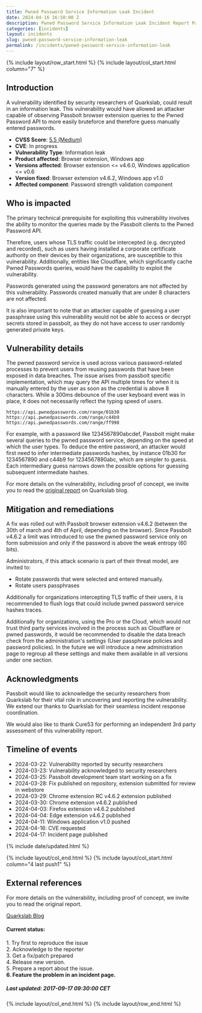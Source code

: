 ```yaml
---
title: Pwned Password Service Information Leak Incident
date: 2024-04-16 16:50:00 Z
description: Pwned Password Service Information Leak Incident Report Page
categories: [incidents]
layout: incidents
slug: pwned-password-service-information-leak
permalink: /incidents/pwned-password-service-information-leak
---
```


{% include layout/row_start.html %}
{% include layout/col_start.html column="7" %}

## Introduction

A vulnerability identified by security researchers of Quarkslab, could result in an information leak. 
This vulnerability would have allowed an attacker capable of observing Passbolt browser extension queries to the
Pwned Password API to more easily bruteforce and therefore guess manually entered passwords.

- **CVSS Score**: [5.5 (Medium)](https://nvd.nist.gov/vuln-metrics/cvss/v3-calculator?vector=AV:N/AC:H/PR:N/UI:R/S:C/C:H/I:N/A:N/E:P/RL:O/RC:C)
- **CVE**: In progress
- **Vulnerability Type**: Information leak
- **Product affected**: Browser extension, Windows app
- **Versions affected**: Browser extension <= v4.6.0, Windows application <= v0.6
- **Version fixed**: Browser extension v4.6.2, Windows app v1.0
- **Affected component**: Password strength validation component

## Who is impacted

The primary technical prerequisite for exploiting this vulnerability involves the ability to monitor the 
queries made by the Passbolt clients to the Pwned Password API.

Therefore, users whose TLS traffic could be intercepted (e.g. decrypted and recorded), such as users having 
installed a corporate certificate authority on their devices by their organizations, are susceptible to this 
vulnerability. Additionally, entities like Cloudflare, which significantly cache Pwned Passwords queries, 
would have the capability to exploit the vulnerability.

Passwords generated using the password generators are not affected by this vulnerability. Passwords created 
manually that are under 8 characters are not affected.

It is also important to note that an attacker capable of guessing a user passphrase using this vulnerability 
would not be able to access or decrypt secrets stored in passbolt, as they do not have access to user randomly 
generated private keys.

## Vulnerability details
The pwned password service is used across various password-related processes to prevent users from reusing 
passwords that have been exposed in data breaches. The issue arises from passbolt specific implementation, 
which may query the API multiple times for when it is manually entered by the user as soon as the credential 
is above 8 characters. While a 300ms debounce of the user keyboard event was in place, it does not necessarily
reflect the typing speed of users.

```
https://api.pwnedpasswords.com/range/01b30
https://api.pwnedpasswords.com/range/c44b9
https://api.pwnedpasswords.com/range/ff998
```

For example, with a password like 1234567890abcdef, Passbolt might make several queries to the pwned password 
service, depending on the speed at which the user types. To deduce the entire password, an attacker would first 
need to infer intermediate passwords hashes, by instance 01b30 for 1234567890 and c44b9 for 1234567890abc, 
which are simpler to guess. Each intermediary guess narrows down the possible options for guessing subsequent 
intermediate hashes.

For more details on the vulnerability, including proof of concept, we invite you to read the [original report](https://blog.quarkslab.com/passbolt-a-bold-use-of-haveibeenpwned.html) 
on Quarkslab blog.

## Mitigation and remediations
A fix was rolled out with Passbolt browser extension v4.6.2 (between the 30th of march and 4th of April, 
depending on the browser). Since Passbolt v4.6.2 a limit was introduced to use the pwned password service 
only on form submission and only if the password is above the weak entropy (60 bits).

Administrators, if this attack scenario is part of their threat model, are invited to:
- Rotate passwords that were selected and entered manually.
- Rotate users passphrases

Additionally for organizations intercepting TLS traffic of their users, it is recommended to flush logs that could 
include pwned password service hashes traces.

Additionally for organizations, using the Pro or the Cloud, which would not trust third party services involved in 
the process such as Cloudflare or pwned passwords, it would be recommended to disable the data breach check from 
the administration's settings (User passphrase policies and password policies). In the future we will introduce 
a new administration page to regroup all these settings and make them available in all versions under one section.

## Acknowledgments
Passbolt would like to acknowledge the security researchers from Quarkslab for their vital role in uncovering 
and reporting the vulnerability. We extend our thanks to Quarkslab for their seamless incident response coordination.

We would also like to thank Cure53 for performing an independent 3rd party assessment of this vulnerability report.

## Timeline of events

* 2024-03-22: Vulnerability reported by security researchers
* 2024-03-23: Vulnerability acknowledged to security researchers
* 2024-03-25: Passbolt development team start working on a fix
* 2024-03-28: Fix published on repository, extension submitted for review in webstore
* 2024-03-29: Chrome extension RC v4.6.2 extension published
* 2024-03-30: Chrome extension v4.6.2 published
* 2024-04-03: Firefox extension v4.6.2 published
* 2024-04-04: Edge extension v4.6.2 published
* 2024-04-11: Windows application v1.0 pushed
* 2024-04-16: CVE requested
* 2024-04-17: Incident page published

{% include date/updated.html %}

{% include layout/col_end.html %}
{% include layout/col_start.html column="4 last push1" %}
<div class="message notice">
    <h2>External references</h2>
    <p>For more details on the vulnerability, including proof of concept, we invite you to read the original report.</p>
    <a class="button" href="https://blog.quarkslab.com/passbolt-a-bold-use-of-haveibeenpwned.html">Quarkslab Blog</a>
</div>

<div class="message success">
    <h4>Current status:</h4>
    1. Try first to reproduce the issue<br>
    2. Acknowledge to the reporter<br>
    3. Get a fix/patch prepared<br>
    4. Release new version.<br>
    5. Prepare a report about the issue.<br>
    <strong>6. Feature the problem in an incident page.</strong>
    <h5>Last updated: 2017-09-17 09:30:00 CET</h5>
</div>

{% include layout/col_end.html %}
{% include layout/row_end.html %}
